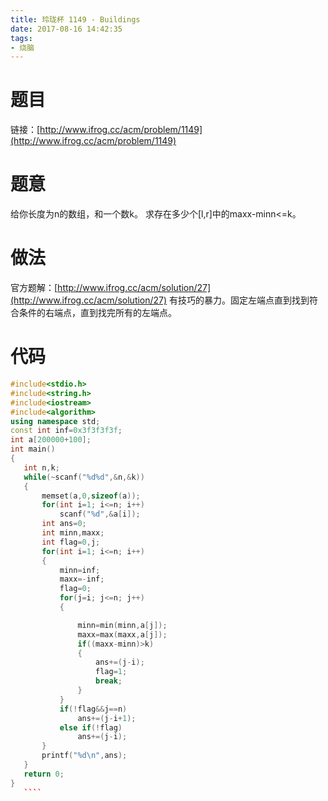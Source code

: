 ```yaml
---
title: 玲珑杯 1149 - Buildings
date: 2017-08-16 14:42:35
tags: 
- 烧脑
---
```

# 题目
链接：[http://www.ifrog.cc/acm/problem/1149](http://www.ifrog.cc/acm/problem/1149)
# 题意
给你长度为n的数组，和一个数k。
求存在多少个[l,r]中的maxx-minn<=k。
# 做法
官方题解：[http://www.ifrog.cc/acm/solution/27](http://www.ifrog.cc/acm/solution/27)
有技巧的暴力。固定左端点直到找到符合条件的右端点，直到找完所有的左端点。
<!--more-->
# 代码
 ````c++
#include<stdio.h>
#include<string.h>
#include<iostream>
#include<algorithm>
using namespace std;
const int inf=0x3f3f3f3f;
int a[200000+100];
int main()
{
    int n,k;
    while(~scanf("%d%d",&n,&k))
    {
        memset(a,0,sizeof(a));
        for(int i=1; i<=n; i++)
            scanf("%d",&a[i]);
        int ans=0;
        int minn,maxx;
        int flag=0,j;
        for(int i=1; i<=n; i++)
        {
            minn=inf;
            maxx=-inf;
            flag=0;
            for(j=i; j<=n; j++)
            {

                minn=min(minn,a[j]);
                maxx=max(maxx,a[j]);
                if((maxx-minn)>k)
                {
                    ans+=(j-i);
                    flag=1;
                    break;
                }
            }
            if(!flag&&j==n)
                ans+=(j-i+1);
            else if(!flag)
                ans+=(j-i);
        }
        printf("%d\n",ans);
    }
    return 0;
}
    ````